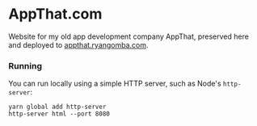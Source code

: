 # AppThat.com

Website for my old app development company AppThat, preserved here and deployed to [appthat.ryangomba.com](https://appthat.ryangomba.com).

### Running

You can run locally using a simple HTTP server, such as Node's `http-server`:

```
yarn global add http-server
http-server html --port 8080
```

